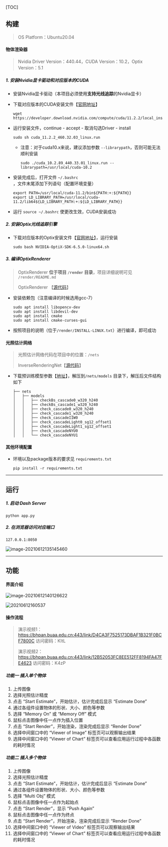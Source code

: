 [TOC]

## 构建

> OS Platform：Ubuntu20.04

#### 物体渲染器 

> Nvidia Driver Version：440.44，CUDA Version：10.2，Optix Version：5.1

##### 1. 安装Nvidia显卡驱动和对应版本的CUDA

- 安装Nvidia显卡驱动（本项目必须使用**支持光线追踪**的Nvidia显卡）

- 下载对应版本的CUDA安装文件【[官网地址](https://developer.nvidia.com/cuda-downloads)】
  ```
  wget https://developer.download.nvidia.com/compute/cuda/11.2.2/local_installers/cuda_11.2.2_460.32.03_linux.run
  ```

- 运行安装文件，continue - accept - 取消勾选Driver - install

  ```
  sudo sh cuda_11.2.2_460.32.03_linux.run
  ```

  - 注意：对于cuda10.x来说，建议添加参数  `--librarypath`，否则可能无法顺利安装

    ```
    sudo ./cuda_10.2.89_440.33.01_linux.run --librarypath=/usr/local/cuda-10.2
    ```

- 安装完成后，打开文件  `~/.bashrc ` ，文件末尾添加下列语句（配置环境变量）

  ```
  export PATH=/usr/local/cuda-11.2/bin${PATH:+:${PATH}}
  export LD_LIBRARY_PATH=/usr/local/cuda-11.2/lib64${LD_LIBRARY_PATH:+:${LD_LIBRARY_PATH}}
  ```

- 运行  `source ~/.bashrc` 使更改生效，CUDA安装成功

##### 2. 安装Optix光线追踪引擎

- 下载对应版本的Optix安装文件【[官网地址](https://developer.nvidia.com/designworks/optix/download)】，运行安装

  ```
  sudo bash NVIDIA-OptiX-SDK-6.5.0-linux64.sh
  ```

##### 3. 编译OptixRenderer

> OptixRenderer **位于项目 `/render` 目录**，项目详细说明可见 `/render/README.md`
>
> OptixRenderer 【[源代码](https://github.com/lzqsd/OptixRenderer)】

- 安装依赖包（注意编译的时候选用gcc-7）

  ```
  sudo apt install libopencv-dev
  sudo apt install libdevil-dev
  sudo apt install cmake
  sudo apt install cmake-curses-gui
  ```

- 按照项目的说明（位于`/render/INSTALL-LINUX.txt`）进行编译，即可成功

#### 光照估计网络 

> 光照估计网络代码在项目中的位置：`/nets`
>
> InverseRenderingNet【[源代码](https://github.com/lzqsd/InverseRenderingOfIndoorScene)】

- 下载预训练模型参数【[地址](http://cseweb.ucsd.edu/~viscomp/projects/CVPR20InverseIndoor/models.zip)】，解压到`/nets/models` 目录下，解压后文件结构如下

  ```
  ├── nets
  │   ├── models
  │   │   ├── checkBs_cascade0_w320_h240
  │   │   ├── checkBs_cascade1_w320_h240
  │   │   ├── check_cascade0_w320_h240
  │   │   ├── check_cascade1_w320_h240
  │   │   ├── check_cascadeIIW0
  │   │   ├── check_cascadeLight0_sg12_offset1
  │   │   ├── check_cascadeLight1_sg12_offset1
  │   │   ├── check_cascadeNYU0
  │   │   └── check_cascadeNYU1
  ```

#### 其他环境配置

- 环境以及package版本的要求见 `requirements.txt`

  ```
  pip install -r requirements.txt
  ```

------



## 运行

##### 1. 启动 Dash Server

```
python app.py
```

##### 2. 在浏览器访问对应端口

```
127.0.0.1:8050 
```

![image-20210612135145460](https://gitee.com/FujiW/pic-bed/raw/master/arlight-init-2021-6-12.png)

------



## 功能

#### 界面介绍

![image-20210612140126622](https://gitee.com/FujiW/pic-bed/raw/master/20210612140126.png)

![20210612160537](https://gitee.com/FujiW/pic-bed/raw/master/20210612161810.png)

#### 操作流程

> 演示视频1：https://bhpan.buaa.edu.cn:443/link/D4CA3F7525173DBAF1B321F0BCF7800C    访问密码：KItL
>
> 演示视频2：https://bhpan.buaa.edu.cn:443/link/12B52053FC8EE512FF8194FA47FE4623    访问密码：K4zP

##### 功能一 插入单个物体

1. 上传图像
2. 选择光照估计精度
3. 点击 “Start Estimate”，开始估计，估计完成后显示 “Estimate Done”
4. 通过各组件设置物体的形状、大小、颜色等参数
5. 选择 “Memory On” 或 “Memory Off” 模式
6. 鼠标点击图像中任一点作为插入位置
7. 点击 “Start Render”，开始渲染，渲染完成后显示 “Render Done”
8. 选择中间窗口中的 “Viewer of Image” 标签页可以观察输出结果
9. 选择中间窗口中的 “Viewer of Chart” 标签页可以查看应用运行过程中各函数的耗时情况

##### 功能二 插入多个物体

1. 上传图像
2. 选择光照估计精度
3. 点击 “Start Estimate”，开始估计，估计完成后显示 “Estimate Done”
4. 通过各组件设置物体的形状、大小、颜色等参数
5. 选择 “Multi Obj” 模式
6. 鼠标点击图像中任一点作为起始点
7. 点击 “Start Render”，显示 “Push Again”
8. 鼠标点击图像中任一点作为终点
9. 点击 “Start Render”，开始渲染，渲染完成后显示 “Render Done”
10. 选择中间窗口中的 “Viewer of Video” 标签页可以观察输出结果
11. 选择中间窗口中的 “Viewer of Chart” 标签页可以查看应用运行过程中各函数的耗时情况







